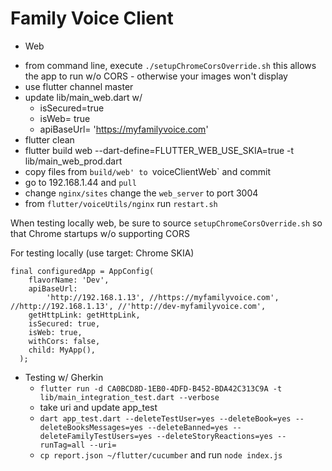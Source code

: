 # Family Voice Client

*  Web
- from command line, execute `./setupChromeCorsOverride.sh`
   this allows the app to run w/o CORS - otherwise your images won't display
-  use flutter channel master
-  update lib/main_web.dart w/
   -  isSecured=true
   -  isWeb= true
   -  apiBaseUrl= 'https://myfamilyvoice.com'
-  flutter clean
-  flutter build web --dart-define=FLUTTER_WEB_USE_SKIA=true -t lib/main_web_prod.dart     
-  copy files from `build/web' to `voiceClientWeb` and commit
-  go to 192.168.1.44 and `pull` 
-  change `nginx/sites` change the `web_server` to port 3004
-  from `flutter/voiceUtils/nginx` run `restart.sh`

When testing locally web, be sure to source `setupChromeCorsOverride.sh` so that Chrome startups w/o supporting CORS

For testing locally (use target: Chrome SKIA)
```
final configuredApp = AppConfig(
    flavorName: 'Dev',
    apiBaseUrl:
        'http://192.168.1.13', //https://myfamilyvoice.com', //http://192.168.1.13', //'http://dev-myfamilyvoice.com',
    getHttpLink: getHttpLink,
    isSecured: true,
    isWeb: true,
    withCors: false,
    child: MyApp(),
  );
```

*  Testing w/ Gherkin
   *  `flutter run -d CA0BCD8D-1EB0-4DFD-B452-BDA42C313C9A -t lib/main_integration_test.dart --verbose`
   *  take uri and update app_test
   *  `dart app_test.dart --deleteTestUser=yes --deleteBook=yes --deleteBooksMessages=yes --deleteBanned=yes --deleteFamilyTestUsers=yes --deleteStoryReactions=yes --runTag=all --uri=`
   *  `cp report.json ~/flutter/cucumber` and run `node index.js`
